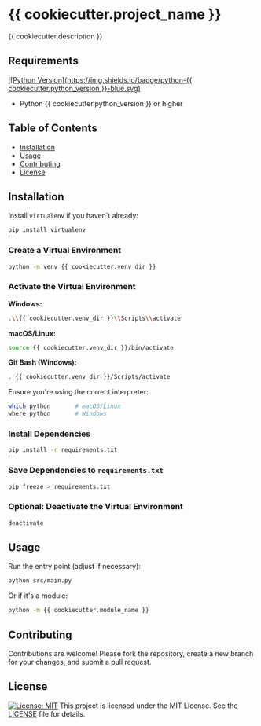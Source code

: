 # {{ cookiecutter.project\_name }}

{{ cookiecutter.description }}

## Requirements

[!\[Python Version\](https://img.shields.io/badge/python-{{ cookiecutter.python\_version }}-blue.svg)]()
* Python {{ cookiecutter.python\_version }} or higher

## Table of Contents

* [Installation](#installation)
* [Usage](#usage)
* [Contributing](#contributing)
* [License](#license)

## Installation

Install `virtualenv` if you haven't already:

```bash
pip install virtualenv
```

### Create a Virtual Environment

```bash
python -m venv {{ cookiecutter.venv_dir }}
```

### Activate the Virtual Environment

**Windows:**

```bash
.\\{{ cookiecutter.venv_dir }}\\Scripts\\activate
```

**macOS/Linux:**

```bash
source {{ cookiecutter.venv_dir }}/bin/activate
```

**Git Bash (Windows):**

```bash
. {{ cookiecutter.venv_dir }}/Scripts/activate
```

Ensure you're using the correct interpreter:

```bash
which python       # macOS/Linux
where python       # Windows
```

### Install Dependencies

```bash
pip install -r requirements.txt
```

### Save Dependencies to `requirements.txt`

```bash
pip freeze > requirements.txt
```

### Optional: Deactivate the Virtual Environment

```bash
deactivate
```

## Usage

Run the entry point (adjust if necessary):

```bash
python src/main.py
```

Or if it's a module:

```bash
python -m {{ cookiecutter.module_name }}
```

## Contributing

Contributions are welcome! Please fork the repository, create a new branch for your changes, and submit a pull request.

## License

[![License: MIT](https://img.shields.io/badge/License-MIT-yellow.svg)](LICENSE)
This project is licensed under the MIT License. See the [LICENSE](LICENSE) file for details.
